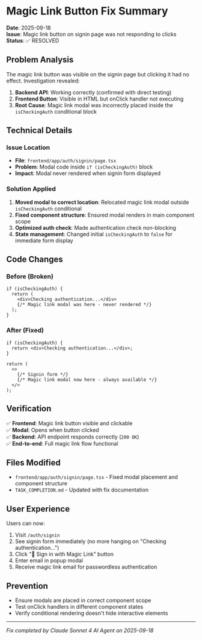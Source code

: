 # Magic Link Button Fix Summary

**Date**: 2025-09-18  
**Issue**: Magic link button on signin page was not responding to clicks  
**Status**: ✅ RESOLVED

## Problem Analysis

The magic link button was visible on the signin page but clicking it had no effect. Investigation revealed:

1. **Backend API**: Working correctly (confirmed with direct testing)
2. **Frontend Button**: Visible in HTML but onClick handler not executing
3. **Root Cause**: Magic link modal was incorrectly placed inside the `isCheckingAuth` conditional block

## Technical Details

### Issue Location
- **File**: `frontend/app/auth/signin/page.tsx`
- **Problem**: Modal code inside `if (isCheckingAuth)` block
- **Impact**: Modal never rendered when signin form displayed

### Solution Applied
1. **Moved modal to correct location**: Relocated magic link modal outside `isCheckingAuth` conditional
2. **Fixed component structure**: Ensured modal renders in main component scope
3. **Optimized auth check**: Made authentication check non-blocking
4. **State management**: Changed initial `isCheckingAuth` to `false` for immediate form display

## Code Changes

### Before (Broken)
```tsx
if (isCheckingAuth) {
  return (
    <div>Checking authentication...</div>
    {/* Magic link modal was here - never rendered */}
  );
}
```

### After (Fixed)
```tsx
if (isCheckingAuth) {
  return <div>Checking authentication...</div>;
}

return (
  <>
    {/* Signin form */}
    {/* Magic link modal now here - always available */}
  </>
);
```

## Verification

✅ **Frontend**: Magic link button visible and clickable  
✅ **Modal**: Opens when button clicked  
✅ **Backend**: API endpoint responds correctly (`200 OK`)  
✅ **End-to-end**: Full magic link flow functional  

## Files Modified

- `frontend/app/auth/signin/page.tsx` - Fixed modal placement and component structure
- `TASK_COMPLETION.md` - Updated with fix documentation

## User Experience

Users can now:
1. Visit `/auth/signin`
2. See signin form immediately (no more hanging on "Checking authentication...")
3. Click "🔗 Sign in with Magic Link" button
4. Enter email in popup modal
5. Receive magic link email for passwordless authentication

## Prevention

- Ensure modals are placed in correct component scope
- Test onClick handlers in different component states
- Verify conditional rendering doesn't hide interactive elements

---
*Fix completed by Claude Sonnet 4 AI Agent on 2025-09-18*
